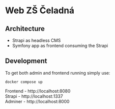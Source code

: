 # Web ZŠ Čeladná

## Architecture

- Strapi as headless CMS
- Symfony app as frontend consuming the Strapi

## Development

To get both admin and frontend running simply use:
```
docker compose up
```

Frontend - http://localhost:8080  
Strapi - http://localhost:1337  
Adminer - http://localhost:8000

